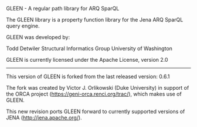 GLEEN - A regular path library for ARQ SparQL

The GLEEN library is a property function library for the Jena ARQ SparQL query engine.

GLEEN was developed by:

Todd Detwiler
Structural Informatics Group
University of Washington

GLEEN is currently licensed under the Apache License, version 2.0

------

This version of GLEEN is forked from the last released version: 0.6.1

The fork was created by Victor J. Orlikowski (Duke University) in support of
the ORCA project (https://geni-orca.renci.org/trac/), which makes use of GLEEN.

This new revision ports GLEEN forward to currently supported versions of JENA
(http://jena.apache.org/).
